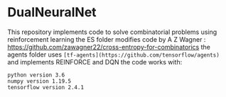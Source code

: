 # DualNeuralNet

This repository implements code to solve combinatorial problems using reinforcement learning
the ES folder modifies code by A Z Wagner : https://github.com/zawagner22/cross-entropy-for-combinatorics
the agents folder uses `[tf-agents](https://github.com/tensorflow/agents)` and implements REINFORCE and DQN
 the code works with:
 ```
 python version 3.6
 numpy version 1.19.5
 tensorflow version 2.4.1
 ```
